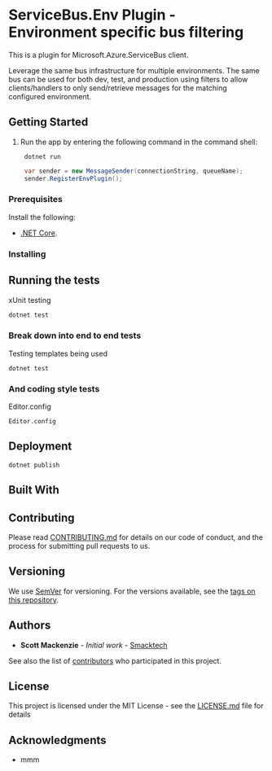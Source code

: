 # ServiceBus.Env Plugin - Environment specific bus filtering

This is a plugin for Microsoft.Azure.ServiceBus client.

Leverage the same bus infrastructure for multiple environments.
The same bus can be used for both dev, test, and production using filters
to allow clients/handlers to only send/retrieve messages for the matching configured environment.

## Getting Started

1. Run the app by entering the following command in the command shell:

   ```console
    dotnet run
   ```

   ```cs
    var sender = new MessageSender(connectionString, queueName);
    sender.RegisterEnvPlugin();
   ```

### Prerequisites

Install the following:

- [.NET Core](https://dotnet.microsoft.com/download).

### Installing



## Running the tests

xUnit testing

```bash
dotnet test
```


### Break down into end to end tests

Testing templates being used

```
dotnet test
```

### And coding style tests

Editor.config

```
Editor.config
```

## Deployment

```
dotnet publish
```

## Built With


## Contributing

Please read [CONTRIBUTING.md](https://gist.github.com/PurpleBooth/b24679402957c63ec426) for details on our code of conduct, and the process for submitting pull requests to us.

## Versioning

We use [SemVer](http://semver.org/) for versioning. For the versions available, see the [tags on this repository](https://github.com/your/project/tags). 

## Authors

* **Scott Mackenzie** - *Initial work* - [Smacktech](https://github.com/smacken)

See also the list of [contributors](https://github.com/smacken/templated/contributors) who participated in this project.

## License

This project is licensed under the MIT License - see the [LICENSE.md](LICENSE.md) file for details

## Acknowledgments

* mmm

